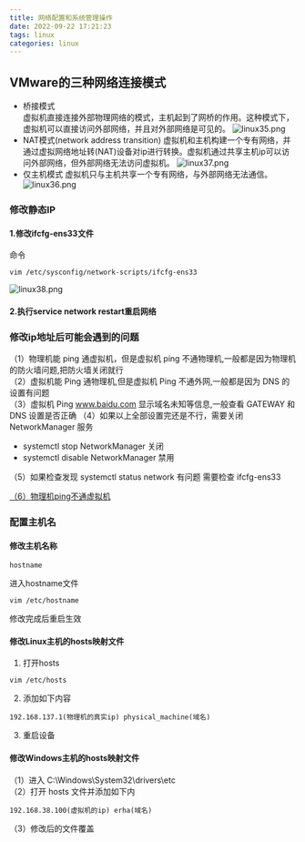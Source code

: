 ```yaml
---
title: 网络配置和系统管理操作
date: 2022-09-22 17:21:23
tags: linux
categories: linux
---
```

## VMware的三种网络连接模式
* 桥接模式  
  虚拟机直接连接外部物理网络的模式，主机起到了网桥的作用。这种模式下，虚拟机可以直接访问外部网络，并且对外部网络是可见的。
  ![linux35.png](https://s2.loli.net/2022/09/22/Qm3EnUvMYqXWh5H.png)
* NAT模式(network address transition)
  虚拟机和主机构建一个专有网络，并通过虚拟网络地址转(NAT)设备对ip进行转换。虚拟机通过共享主机ip可以访问外部网络，但外部网络无法访问虚拟机。
  ![linux37.png](https://s2.loli.net/2022/09/22/7oDTzRY5sZ8GyNF.png)
* 仅主机模式
  虚拟机只与主机共享一个专有网络，与外部网络无法通信。
  ![linux36.png](https://s2.loli.net/2022/09/22/sCG2tbpmNzdarQc.png)
### 修改静态IP
#### 1.修改ifcfg-ens33文件
命令
```dotnetcli
vim /etc/sysconfig/network-scripts/ifcfg-ens33
```
![linux38.png](https://s2.loli.net/2022/10/05/dIDP53rY7sNGhx4.png)
#### 2.执行service network restart重启网络

### 修改ip地址后可能会遇到的问题
（1）物理机能 ping 通虚拟机，但是虚拟机 ping 不通物理机,一般都是因为物理机的防火墙问题,把防火墙关闭就行  
（2）虚拟机能 Ping 通物理机,但是虚拟机 Ping 不通外网,一般都是因为 DNS 的设置有问题  
（3）虚拟机 Ping www.baidu.com 显示域名未知等信息,一般查看 GATEWAY 和 DNS 设置是否正确
（4）如果以上全部设置完还是不行，需要关闭NetworkManager 服务   
* systemctl stop NetworkManager 关闭  
* systemctl disable NetworkManager 禁用    

（5）如果检查发现 systemctl status network 有问题 需要检查 ifcfg-ens33

[（6）物理机ping不通虚拟机](https://www.shuaishuai.asia/2022/10/12/e45b0236feab/)

### 配置主机名
#### 修改主机名称
```命令
hostname
```
进入hostname文件
```dotnetcli
vim /etc/hostname
```
修改完成后重启生效
#### 修改Linux主机的hosts映射文件
1. 打开hosts
```dotnetcli
vim /etc/hosts
```
2. 添加如下内容
```dotnetcli
192.168.137.1(物理机的真实ip) physical_machine(域名)
```
3. 重启设备
#### 修改Windows主机的hosts映射文件
（1）进入 C:\Windows\System32\drivers\etc  
（2）打开 hosts 文件并添加如下内  
```dotnetcli
192.168.38.100(虚拟机的ip) erha(域名)
```
（3）修改后的文件覆盖